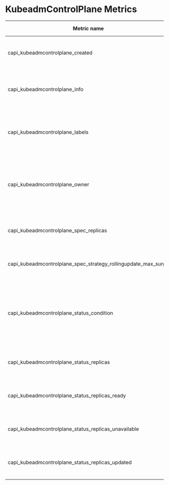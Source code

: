 <!-- SPDX-License-Identifier: MIT -->
# KubeadmControlPlane Metrics

| Metric name                                                    | Metric type | Labels/tags                                                                                                                                                                                                       |
|----------------------------------------------------------------|-------------|-------------------------------------------------------------------------------------------------------------------------------------------------------------------------------------------------------------------|
| capi_kubeadmcontrolplane_created                               | Gauge       | `kubeadmcontrolplane`=&lt;kcp-name&gt; <br> `namespace`=&lt;kcp-namespace&gt; <br> `uid`=&lt;uid&gt;                                                                                                              |
| capi_kubeadmcontrolplane_info                                  | Gauge       | `kubeadmcontrolplane`=&lt;kcp-name&gt; <br> `namespace`=&lt;kcp-namespace&gt; <br> `uid`=&lt;uid&gt; <br> `version`=&lt;kcp-version&gt;                                                                           |
| capi_kubeadmcontrolplane_labels                                | Gauge       | `kubeadmcontrolplane`=&lt;kcp-name&gt; <br> `namespace`=&lt;kcp-namespace&gt; <br> `uid`=&lt;uid&gt; <br> `label_KCP_LABEL`=&lt;KCP_LABEL&gt;                                                                     |
| capi_kubeadmcontrolplane_owner                                 | Gauge       | `kubeadmcontrolplane`=&lt;kcp-name&gt; <br> `namespace`=&lt;kcp-namespace&gt; <br> `uid`=&lt;uid&gt; <br> `owner_kind`=&lt;kind&gt; <br> `owner_name`=&lt;name&gt; <br> `owner_is_controller`=&lt;true\|false&gt; |
| capi_kubeadmcontrolplane_spec_replicas                         | Gauge       | `kubeadmcontrolplane`=&lt;kcp-name&gt; <br> `namespace`=&lt;kcp-namespace&gt; <br> `uid`=&lt;uid&gt;                                                                                                              |
| capi_kubeadmcontrolplane_spec_strategy_rollingupdate_max_surge | Gauge       | `kubeadmcontrolplane`=&lt;kcp-name&gt; <br> `namespace`=&lt;kcp-namespace&gt; <br> `uid`=&lt;uid&gt;                                                                                                              |
| capi_kubeadmcontrolplane_status_condition                      | Gauge       | `kubeadmcontrolplane`=&lt;kcp-name&gt; <br> `namespace`=&lt;kcp-namespace&gt; <br> `uid`=&lt;uid&gt; <br> `condition`=&lt;kubeadmcontrolplane-condition&gt; <br> `status`=&lt;true\|false\|unknown&gt;            |
| capi_kubeadmcontrolplane_status_replicas                       | Gauge       | `kubeadmcontrolplane`=&lt;kcp-name&gt; <br> `namespace`=&lt;kcp-namespace&gt; <br> `uid`=&lt;uid&gt;                                                                                                              |
| capi_kubeadmcontrolplane_status_replicas_ready                 | Gauge       | `kubeadmcontrolplane`=&lt;kcp-name&gt; <br> `namespace`=&lt;kcp-namespace&gt; <br> `uid`=&lt;uid&gt;                                                                                                              |
| capi_kubeadmcontrolplane_status_replicas_unavailable           | Gauge       | `kubeadmcontrolplane`=&lt;kcp-name&gt; <br> `namespace`=&lt;kcp-namespace&gt; <br> `uid`=&lt;uid&gt;                                                                                                              |
| capi_kubeadmcontrolplane_status_replicas_updated               | Gauge       | `kubeadmcontrolplane`=&lt;kcp-name&gt; <br> `namespace`=&lt;kcp-namespace&gt; <br> `uid`=&lt;uid&gt;                                                                                                              |
